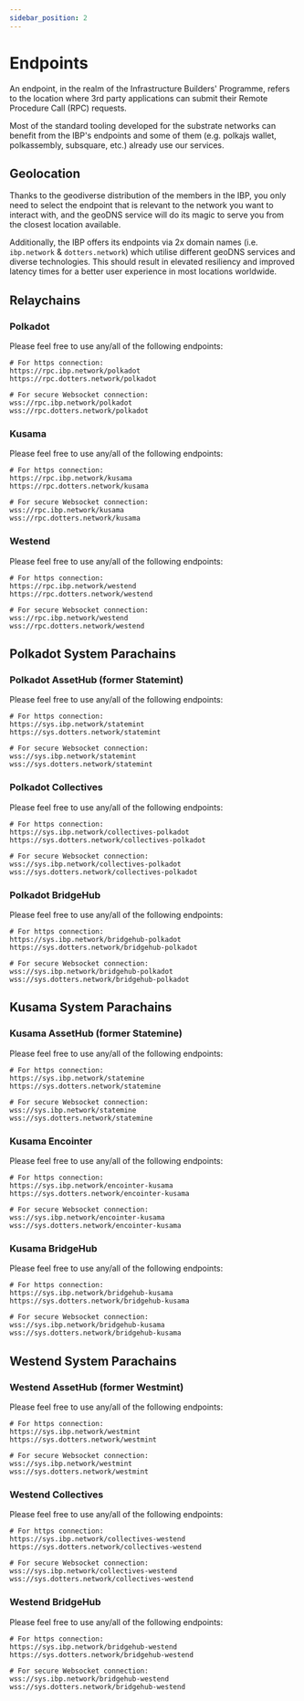 ```yaml
---
sidebar_position: 2
---
```


# Endpoints

An endpoint, in the realm of the Infrastructure Builders' Programme, refers to the location where 3rd party applications can submit their Remote Procedure Call (RPC) requests.

Most of the standard tooling developed for the substrate networks can benefit from the IBP's endpoints and some of them (e.g. polkajs wallet, polkassembly, subsquare, etc.) already use our services.

## Geolocation

Thanks to the geodiverse distribution of the members in the IBP, you only need to select the endpoint that is relevant to the network you want to interact with, and the geoDNS service will do its magic to serve you from the closest location available.

Additionally, the IBP offers its endpoints via 2x domain names (i.e. `ibp.network` & `dotters.network`) which utilise different geoDNS services and diverse technologies. This should result in elevated resiliency and improved latency times for a better user experience in most locations worldwide.

## Relaychains

### Polkadot

Please feel free to use any/all of the following endpoints:

```
# For https connection:
https://rpc.ibp.network/polkadot
https://rpc.dotters.network/polkadot

# For secure Websocket connection:
wss://rpc.ibp.network/polkadot
wss://rpc.dotters.network/polkadot
```

### Kusama

Please feel free to use any/all of the following endpoints:

```
# For https connection:
https://rpc.ibp.network/kusama
https://rpc.dotters.network/kusama

# For secure Websocket connection:
wss://rpc.ibp.network/kusama
wss://rpc.dotters.network/kusama
```

### Westend

Please feel free to use any/all of the following endpoints:

```
# For https connection:
https://rpc.ibp.network/westend
https://rpc.dotters.network/westend

# For secure Websocket connection:
wss://rpc.ibp.network/westend
wss://rpc.dotters.network/westend
```

## Polkadot System Parachains

### Polkadot AssetHub (former Statemint)

Please feel free to use any/all of the following endpoints:

```
# For https connection:
https://sys.ibp.network/statemint
https://sys.dotters.network/statemint

# For secure Websocket connection:
wss://sys.ibp.network/statemint
wss://sys.dotters.network/statemint
```

### Polkadot Collectives

Please feel free to use any/all of the following endpoints:

```
# For https connection:
https://sys.ibp.network/collectives-polkadot
https://sys.dotters.network/collectives-polkadot

# For secure Websocket connection:
wss://sys.ibp.network/collectives-polkadot
wss://sys.dotters.network/collectives-polkadot
```

### Polkadot BridgeHub

Please feel free to use any/all of the following endpoints:

```
# For https connection:
https://sys.ibp.network/bridgehub-polkadot
https://sys.dotters.network/bridgehub-polkadot

# For secure Websocket connection:
wss://sys.ibp.network/bridgehub-polkadot
wss://sys.dotters.network/bridgehub-polkadot
```

## Kusama System Parachains

### Kusama AssetHub (former Statemine)

Please feel free to use any/all of the following endpoints:

```
# For https connection:
https://sys.ibp.network/statemine
https://sys.dotters.network/statemine

# For secure Websocket connection:
wss://sys.ibp.network/statemine
wss://sys.dotters.network/statemine
```

### Kusama Encointer

Please feel free to use any/all of the following endpoints:

```
# For https connection:
https://sys.ibp.network/encointer-kusama
https://sys.dotters.network/encointer-kusama

# For secure Websocket connection:
wss://sys.ibp.network/encointer-kusama
wss://sys.dotters.network/encointer-kusama
```

### Kusama BridgeHub

Please feel free to use any/all of the following endpoints:

```
# For https connection:
https://sys.ibp.network/bridgehub-kusama
https://sys.dotters.network/bridgehub-kusama

# For secure Websocket connection:
wss://sys.ibp.network/bridgehub-kusama
wss://sys.dotters.network/bridgehub-kusama
```

## Westend System Parachains

### Westend AssetHub (former Westmint)

Please feel free to use any/all of the following endpoints:

```
# For https connection:
https://sys.ibp.network/westmint
https://sys.dotters.network/westmint

# For secure Websocket connection:
wss://sys.ibp.network/westmint
wss://sys.dotters.network/westmint
```

### Westend Collectives

Please feel free to use any/all of the following endpoints:

```
# For https connection:
https://sys.ibp.network/collectives-westend
https://sys.dotters.network/collectives-westend

# For secure Websocket connection:
wss://sys.ibp.network/collectives-westend
wss://sys.dotters.network/collectives-westend
```

### Westend BridgeHub

Please feel free to use any/all of the following endpoints:

```
# For https connection:
https://sys.ibp.network/bridgehub-westend
https://sys.dotters.network/bridgehub-westend

# For secure Websocket connection:
wss://sys.ibp.network/bridgehub-westend
wss://sys.dotters.network/bridgehub-westend
```
